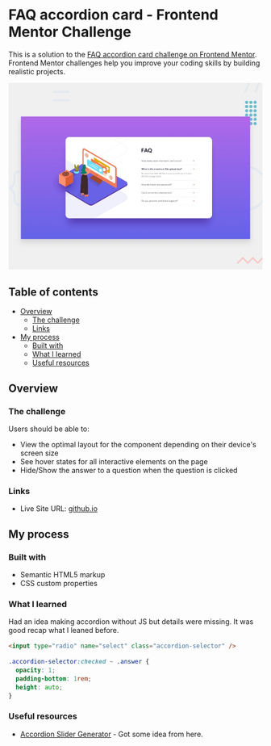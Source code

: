 # FAQ accordion card - Frontend Mentor Challenge

This is a solution to the [FAQ accordion card challenge on Frontend Mentor](https://www.frontendmentor.io/challenges/faq-accordion-card-XlyjD0Oam). Frontend Mentor challenges help you improve your coding skills by building realistic projects.

![Design preview for the FAQ accordion card coding challenge](./design/desktop-preview.jpg)

## Table of contents

- [Overview](#overview)
  - [The challenge](#the-challenge)
  - [Links](#links)
- [My process](#my-process)
  - [Built with](#built-with)
  - [What I learned](#what-i-learned)
  - [Useful resources](#useful-resources)

## Overview

### The challenge

Users should be able to:

- View the optimal layout for the component depending on their device's screen size
- See hover states for all interactive elements on the page
- Hide/Show the answer to a question when the question is clicked

### Links

- Live Site URL: [github.io](https://yoniakabecky.github.io/mini-projects-1/)

## My process

### Built with

- Semantic HTML5 markup
- CSS custom properties

### What I learned

Had an idea making accordion without JS but details were missing. It was good recap what I leaned before.

```html
<input type="radio" name="select" class="accordion-selector" />
```

```css
.accordion-selector:checked ~ .answer {
  opacity: 1;
  padding-bottom: 1rem;
  height: auto;
}
```

### Useful resources

- [Accordion Slider Generator](https://accordionslider.com/) - Got some idea from here.
